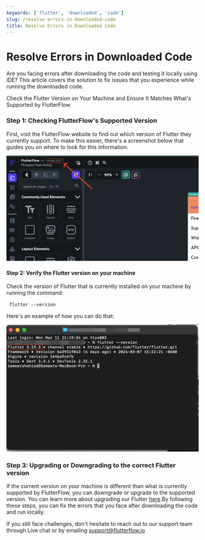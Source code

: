 ```yaml
---
keywords: ['flutter', 'downloaded', 'code']
slug: /resolve-errors-in-downloaded-code
title: Resolve Errors in Downloaded Code
---
```

# Resolve Errors in Downloaded Code

Are you facing errors after downloading the code and testing it locally using IDE? This article covers the solution to fix issues that you experience while running the downloaded code.​

Check the Flutter Version on Your Machine and Ensure It Matches What's Supported by FlutterFlow

### Step 1: Checking FlutterFlow's Supported Version

​First, visit the FlutterFlow website to find out which version of Flutter they currently support. To make this easier, there's a screenshot below that guides you on where to look for this information.​

![](../assets/20250430121137152872.png)

#### Step 2: Verify the Flutter version on your machine

​Check the version of Flutter that is currently installed on your machine by running the command:

```
 flutter --version
```

Here's an example of how you can do that:

![](../assets/20250430121137421780.png)​

### Step 3: Upgrading or Downgrading to the correct Flutter version

If the current version on your machine is different than what is currently supported by FlutterFlow, you can downgrade or upgrade to the supported version. You can learn more about upgrading our Flutter [here](https://docs.flutterflow.io/deploying-your-app/testing-your-app/testing-on-mobile-device#id-2.-verify-correct-flutter-version). ​By following these steps, you can fix the errors that you face after downloading the code and run locally. 

If you still face challenges, don't hesitate to reach out to our support team through Live chat or by emailing support@flutterflow.io




